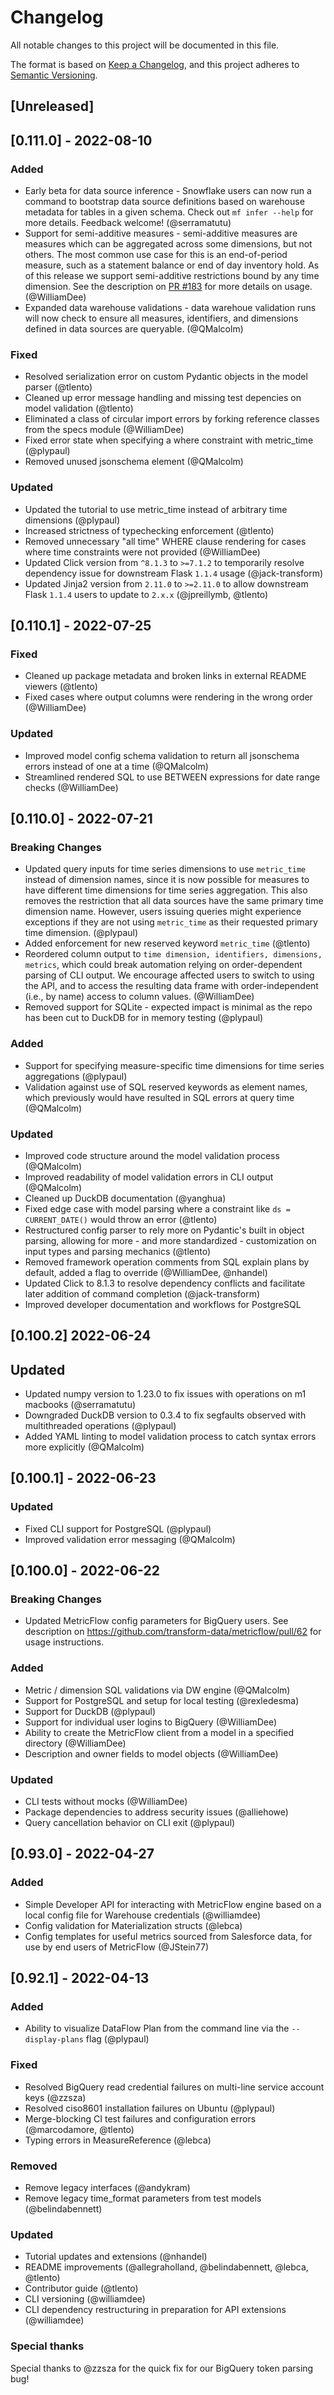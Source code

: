 # Changelog
All notable changes to this project will be documented in this file.

The format is based on [Keep a Changelog](https://keepachangelog.com/en/1.0.0/),
and this project adheres to [Semantic Versioning](https://semver.org/spec/v2.0.0.html).

## [Unreleased]

## [0.111.0] - 2022-08-10

### Added
- Early beta for data source inference - Snowflake users can now run a command to bootstrap data source definitions based on warehouse metadata for tables in a given schema. Check out `mf infer --help` for more details. Feedback welcome! (@serramatutu)
- Support for semi-additive measures - semi-additive measures are measures which can be aggregated across some dimensions, but not others. The most common use case for this is an end-of-period measure, such as a statement balance or end of day inventory hold. As of this release we support semi-additive restrictions bound by any time dimension. See the description on [PR #183](https://github.com/transform-data/metricflow/pull/183) for more details on usage. (@WilliamDee)
- Expanded data warehouse validations - data warehoue validation runs will now check to ensure all measures, identifiers, and dimensions defined in data sources are queryable. (@QMalcolm)

### Fixed
- Resolved serialization error on custom Pydantic objects in the model parser (@tlento)
- Cleaned up error message handling and missing test depencies on model validation (@tlento)
- Eliminated a class of circular import errors by forking reference classes from the specs module (@WilliamDee)
- Fixed error state when specifying a where constraint with metric_time (@plypaul)
- Removed unused jsonschema element (@QMalcolm)

### Updated
- Updated the tutorial to use metric_time instead of arbitrary time dimensions (@plypaul)
- Increased strictness of typechecking enforcement (@tlento)
- Removed unnecessary "all time" WHERE clause rendering for cases where time constraints were not provided (@WilliamDee)
- Updated Click version from `^8.1.3` to `>=7.1.2` to temporarily resolve dependency issue for downstream Flask `1.1.4` usage (@jack-transform)
- Updated Jinja2 version from `2.11.0` to `>=2.11.0` to allow downstream Flask `1.1.4` users to update to `2.x.x` (@jpreillymb, @tlento)

## [0.110.1] - 2022-07-25

### Fixed
- Cleaned up package metadata and broken links in external README viewers (@tlento)
- Fixed cases where output columns were rendering in the wrong order (@WilliamDee)

### Updated
- Improved model config schema validation to return all jsonschema errors instead of one at a time (@QMalcolm)
- Streamlined rendered SQL to use BETWEEN expressions for date range checks (@WilliamDee)

## [0.110.0] - 2022-07-21

### Breaking Changes
- Updated query inputs for time series dimensions to use `metric_time` instead of dimension names, since it is now possible for measures to have different time dimensions for time series aggregation. This also removes the restriction that all data sources have the same primary time dimension name. However, users issuing queries might experience exceptions if they are not using `metric_time` as their requested primary time dimension. (@plypaul)
- Added enforcement for new reserved keyword `metric_time` (@tlento)
- Reordered column output to `time dimension, identifiers, dimensions, metrics`, which could break automation relying on order-dependent parsing of CLI output. We encourage affected users to switch to using the API, and to access the resulting data frame with order-independent (i.e., by name) access to column values. (@WilliamDee)
- Removed support for SQLite - expected impact is minimal as the repo has been cut to DuckDB for in memory testing (@plypaul)

### Added
- Support for specifying measure-specific time dimensions for time series aggregations (@plypaul)
- Validation against use of SQL reserved keywords as element names, which previously would have resulted in SQL errors at query time (@QMalcolm)

### Updated
- Improved code structure around the model validation process (@QMalcolm)
- Improved readability of model validation errors in CLI output (@QMalcolm)
- Cleaned up DuckDB documentation (@yanghua)
- Fixed edge case with model parsing where a constraint like `ds = CURRENT_DATE()` would throw an error (@tlento)
- Restructured config parser to rely more on Pydantic's built in object parsing, allowing for more - and more standardized - customization on input types and parsing mechanics (@tlento)
- Removed framework operation comments from SQL explain plans by default, added a flag to override (@WilliamDee, @nhandel)
- Updated Click to 8.1.3 to resolve dependency conflicts and facilitate later addition of command completion (@jack-transform)
- Improved developer documentation and workflows for PostgreSQL

## [0.100.2] 2022-06-24

## Updated
- Updated numpy version to 1.23.0 to fix issues with operations on m1 macbooks (@serramatutu)
- Downgraded DuckDB version to 0.3.4 to fix segfaults observed with multithreaded operations (@plypaul)
- Added YAML linting to model validation process to catch syntax errors more explicitly (@QMalcolm)


## [0.100.1] - 2022-06-23

### Updated
- Fixed CLI support for PostgreSQL (@plypaul)
- Improved validation error messaging (@QMalcolm)

## [0.100.0] - 2022-06-22

### Breaking Changes
- Updated MetricFlow config parameters for BigQuery users. See description on https://github.com/transform-data/metricflow/pull/62 for usage instructions.

### Added
- Metric / dimension SQL validations via DW engine (@QMalcolm)
- Support for PostgreSQL and setup for local testing (@rexledesma)
- Support for DuckDB (@plypaul)
- Support for individual user logins to BigQuery (@WilliamDee)
- Ability to create the MetricFlow client from a model in a specified directory (@WilliamDee)
- Description and owner fields to model objects (@WilliamDee)

### Updated
- CLI tests without mocks (@WilliamDee)
- Package dependencies to address security issues (@alliehowe)
- Query cancellation behavior on CLI exit (@plypaul)

## [0.93.0] - 2022-04-27

### Added
- Simple Developer API for interacting with MetricFlow engine based on a local config file for Warehouse credentials (@williamdee)
- Config validation for Materialization structs (@lebca)
- Config templates for useful metrics sourced from Salesforce data, for use by end users of MetricFlow (@JStein77)


## [0.92.1] - 2022-04-13

### Added

- Ability to visualize DataFlow Plan from the command line via the `--display-plans` flag (@plypaul)

### Fixed

- Resolved BigQuery read credential failures on multi-line service account keys (@zzsza)
- Resolved ciso8601 installation failures on Ubuntu (@plypaul)
- Merge-blocking CI test failures and configuration errors (@marcodamore, @tlento)
- Typing errors in MeasureReference (@lebca)

### Removed
- Remove legacy interfaces (@andykram)
- Remove legacy time_format parameters from test models (@belindabennett)

### Updated

- Tutorial updates and extensions (@nhandel)
- README improvements (@allegraholland, @belindabennett, @lebca, @tlento)
- Contributor guide (@tlento)
- CLI versioning (@williamdee)
- CLI dependency restructuring in preparation for API extensions (@williamdee)

### Special thanks

Special thanks to @zzsza for the quick fix for our BigQuery token parsing bug!